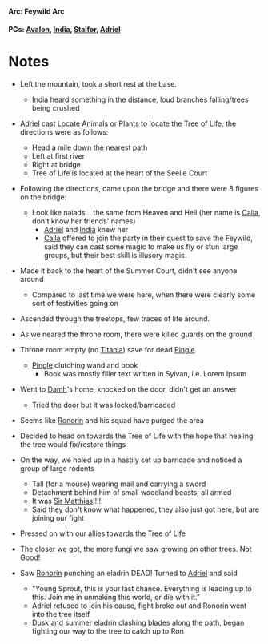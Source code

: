 #### Arc: Feywild Arc
#### PCs: [Avalon](PCs/Current/Avalon.md), [India](PCs/Current/India.md), [Stalfor](PCs/Current/Stalfor.md), [Adriel](PCs/Current/Adriel.md)

# Notes
- Left the mountain, took a short rest at the base.
	- [India](PCs/Current/India.md) heard something in the distance, loud branches falling/trees being crushed
- [Adriel](PCs/Current/Adriel.md) cast Locate Animals or Plants to locate the Tree of Life, the directions were as follows:
	- Head a mile down the nearest path
	- Left at first river
	- Right at bridge
	- Tree of Life is located at the heart of the Seelie Court

- Following the directions, came upon the bridge and there were 8 figures on the bridge:
	- Look like naiads... the same from Heaven and Hell (her name is [Calla](NPCs/Living/Calla.md), don't know her friends' names)
		- [Adriel](PCs/Current/Adriel.md) and [India](PCs/Current/India.md) knew her
		- [Calla](NPCs/Living/Calla.md) offered to join the party in their quest to save the Feywild, said they can cast some magic to make us fly or stun large groups, but their best skill is illusory magic.

- Made it back to the heart of the Summer Court, didn't see anyone around
	- Compared to last time we were here, when there were clearly some sort of festivities going on
- Ascended through the treetops, few traces of life around.
- As we neared the throne room, there were killed guards on the ground
- Throne room empty (no [Titania](NPCs/Living/Titania.md)) save for dead [Pingle](NPCs/Deceased/Pingle.md).
	- [Pingle](NPCs/Deceased/Pingle.md) clutching wand and book
		- Book was mostly filler text written in Sylvan, i.e. Lorem Ipsum
- Went to [Damh](NPCs/Living/Damh.md)'s home, knocked on the door, didn't get an answer
	- Tried the door but it was locked/barricaded
- Seems like [Ronorin](NPCs/Living/Ronorin.md) and his squad have purged the area
- Decided to head on towards the Tree of Life with the hope that healing the tree would fix/restore things
- On the way, we holed up in a hastily set up barricade and noticed a group of large rodents
	- Tall (for a mouse) wearing mail and carrying a sword
	- Detachment behind him of small woodland beasts, all armed
	- It was [Sir Matthias](NPCs/Living/SirMatthias.md)!!!!!
	- Said they don't know what happened, they also just got here, but are joining our fight

- Pressed on with our allies towards the Tree of Life
- The closer we got, the more fungi we saw growing on other trees. Not Good!
- Saw [Ronorin](NPCs/Living/Ronorin.md) punching an eladrin DEAD! Turned to [Adriel](PCs/Current/Adriel.md) and said
	- "Young Sprout, this is your last chance. Everything is leading up to this. Join me in unmaking this world, or die with it."
	- Adriel refused to join his cause, fight broke out and Ronorin went into the tree itself
	- Dusk and summer eladrin clashing blades along the path, began fighting our way to the tree to catch up to Ron
